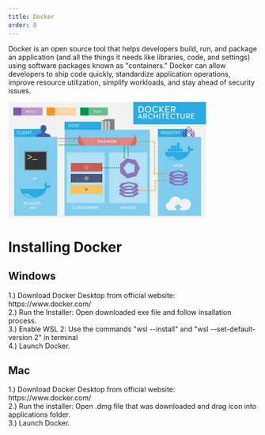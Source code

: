 ```yaml
---
title: Docker
order: 8
---
```

Docker is an open source tool that helps developers build, run, and package an application (and all the things it needs like libraries, code, and settings) using software packages known as "containers." Docker can allow developers to ship code quickly, standardize application operations, improve resource utilization, simplify workloads, and stay ahead of security issues.


<img src="img/docker.png" alt="docker diagram" width="400"/>

<h1>Installing Docker</h1>
<h2>Windows</h2>
1.) Download Docker Desktop from official website: https://www.docker.com/ <br>
2.) Run the Installer: Open downloaded exe file and follow insallation process. <br>
3.) Enable WSL 2: Use the commands "wsl --install" and "wsl --set-default-version 2" in terminal <br>
4.) Launch Docker.

<h2>Mac</h2>
1.) Download Docker Desktop from official website: https://www.docker.com/ <br>
2.) Run the installer: Open .dmg file that was downloaded and drag icon into applications folder. <br>
3.) Launch Docker. <br>
